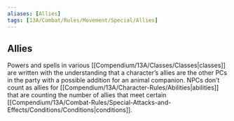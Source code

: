 ```yaml
---
aliases: [Allies]
tags: [13A/Combat/Rules/Movement/Special/Allies]
---
```


## Allies

Powers and spells in various [[Compendium/13A/Classes/Classes|classes]] are written with the understanding that a character’s allies are the other PCs in the party with a possible addition for an animal companion. NPCs don’t count as allies for [[Compendium/13A/Character-Rules/Abilities|abilities]] that are counting the number of allies that meet certain [[Compendium/13A/Combat-Rules/Special-Attacks-and-Effects/Conditions/Conditions|conditions]].